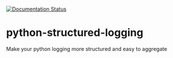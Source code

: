 [![Documentation Status](https://readthedocs.org/projects/pysllo/badge/?version=latest)](http://pysllo.readthedocs.io/en/latest/?badge=latest)

python-structured-logging
=========================

Make your python logging more structured and easy to aggregate
